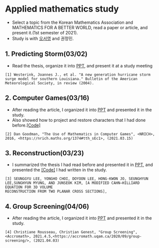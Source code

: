 # Applied mathematics study
- Select a topic from the Korean Mathematics Association and MATHEMATICS FOR A BETTER WORLD, read a paper or article, and present it.(1st semester of 2021).
- Study is with [오서영](https://github.com/OH-Seoyoung) and 권정민.

## 1. Predicting Storm(03/02)
- Read the thesis, organize it into [PPT](https://github.com/young3984/Applied_mathematics_study/blob/master/youngmin_1_predicting_storm/predicting_storm_surge.pdf), and present it at a study meeting 
```
[1] Westerink, Joannes J., et al. "A new generation hurricane storm surge model for southern Louisiana." Bulletin of the American Meteorological Society, in review (2004).
```

## 2. Computer Games(03/16)
- After reading the article, I organized it into [PPT](https://github.com/young3984/Applied_mathematics_study/blob/master/youngmin_2_Computer_Games/Computer_Games.pdf) and presented it in the study.
- Also showed how to project and restore characters that I had done before.[[Code]](https://github.com/young3984/Applied_mathematics_study/blob/master/youngmin_2_Computer_Games/stl_pumkin.m)
```
[2] Dan Goodman, "The Use of Mathematics in Computer Games", <NRICH>, 2016, <https://nrich.maths.org/1374#tth_sEc1>, (2021.03.15)
```

## 3. Reconstruction(03/23)
- I summarized the thesis I had read before and presented it in [PPT](https://github.com/young3984/Applied_mathematics_study/blob/master/youngmin_3_Reconstruction/Reconstruction.pdf), and presented the [[Code]](https://github.com/young3984/Applied_mathematics_study/blob/master/youngmin_3_Reconstruction/cahn_hilliard.m) I had written in the study.
```
[3] SEUNGGYU LEE, YONGHO CHOI, DOYOON LEE, HONG-KWON JO, SEUNGHYUN LEE,SUNGHYUN MYUNG, AND JUNSEOK KIM, [A MODIFIED CAHN–HILLIARD EQUATION FOR 3D VOLUME
RECONSTRUCTION FROM TWO PLANAR CROSS SECTIONS], 
```
## 4. Group Screening(04/06)
- After reading the article, I organized it into [PPT](https://github.com/young3984/Applied_mathematics_study/tree/master/youngmin_4_Group%20screening) and presented it in the study.
```
[4] Christiane Rousseau, Christian Genest, "Group Screening", <Accromath>, 2021.4.5,<https://accromath.uqam.ca/2020/09/group-screening/>, (2021.04.03) 
```



